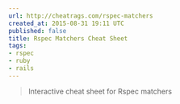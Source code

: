 ```yaml
---
url: http://cheatrags.com/rspec-matchers
created_at: 2015-08-31 19:11 UTC
published: false
title: Rspec Matchers Cheat Sheet
tags:
- rspec
- ruby
- rails
---
```


<blockquote>Interactive cheat sheet for Rspec matchers</blockquote>
